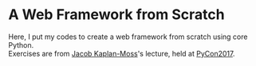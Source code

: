 # A Web Framework from Scratch

Here, I put my codes to create a web framework from scratch using core Python.  
Exercises are from [Jacob Kaplan-Moss](https://www.linkedin.com/in/jacobian/)'s lecture, held at [PyCon2017](https://us.pycon.org/2017/schedule/presentation/250/).
